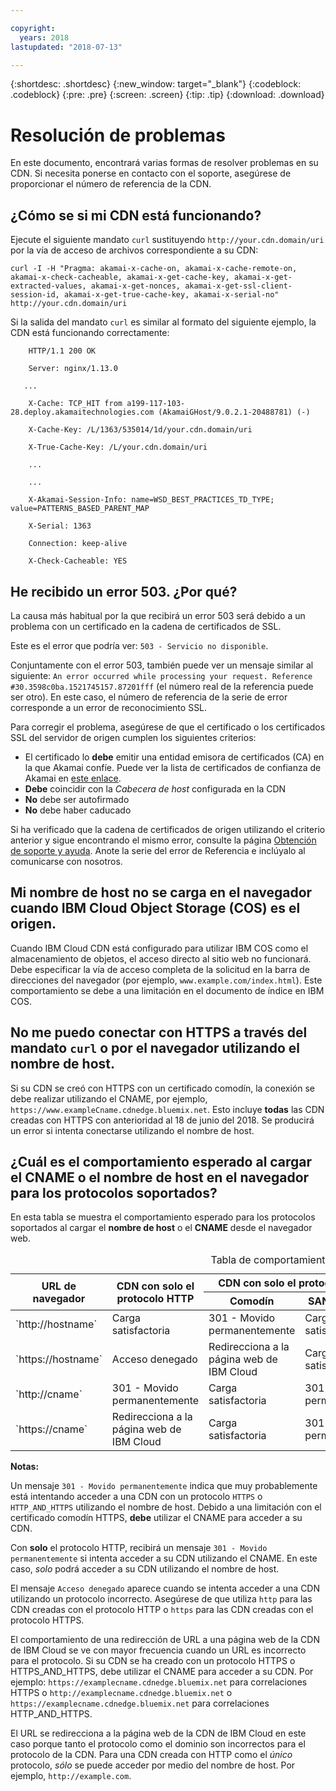 ```yaml
---

copyright:
  years: 2018
lastupdated: "2018-07-13"

---
```


{:shortdesc: .shortdesc}
{:new_window: target="_blank"}
{:codeblock: .codeblock}
{:pre: .pre}
{:screen: .screen}
{:tip: .tip}
{:download: .download}

# Resolución de problemas

En este documento, encontrará varias formas de resolver problemas en su CDN. Si necesita ponerse en contacto con el soporte, asegúrese de proporcionar el número de referencia de la CDN.

## ¿Cómo se si mi CDN está funcionando?
Ejecute el siguiente mandato `curl` sustituyendo `http://your.cdn.domain/uri` por la vía de acceso de archivos correspondiente a su CDN:

`curl -I -H "Pragma: akamai-x-cache-on, akamai-x-cache-remote-on, akamai-x-check-cacheable, akamai-x-get-cache-key, akamai-x-get-extracted-values, akamai-x-get-nonces, akamai-x-get-ssl-client-session-id, akamai-x-get-true-cache-key, akamai-x-serial-no" http://your.cdn.domain/uri`

Si la salida del mandato `curl` es similar al formato del siguiente ejemplo, la CDN está funcionando correctamente:

```
    HTTP/1.1 200 OK

    Server: nginx/1.13.0

   ...

    X-Cache: TCP_HIT from a199-117-103-28.deploy.akamaitechnologies.com (AkamaiGHost/9.0.2.1-20488781) (-)

    X-Cache-Key: /L/1363/535014/1d/your.cdn.domain/uri

    X-True-Cache-Key: /L/your.cdn.domain/uri

    ...

    ...

    X-Akamai-Session-Info: name=WSD_BEST_PRACTICES_TD_TYPE; value=PATTERNS_BASED_PARENT_MAP

    X-Serial: 1363

    Connection: keep-alive

    X-Check-Cacheable: YES
```

## He recibido un error 503. ¿Por qué?

La causa más habitual por la que recibirá un error 503 será debido a un problema con un certificado en la cadena de certificados de SSL.

Este es el error que podría ver: `503 - Servicio no disponible`.  

Conjuntamente con el error 503, también puede ver un mensaje similar al siguiente: `An error occurred while processing your request. Reference #30.3598c0ba.1521745157.87201fff` (el número real de la referencia puede ser otro). En este caso, el número de referencia de la serie de error corresponde a un error de reconocimiento SSL.

Para corregir el problema, asegúrese de que el certificado o los certificados SSL del servidor de origen cumplen los siguientes criterios:
  * El certificado lo **debe** emitir una entidad emisora de certificados (CA) en la que Akamai confíe. Puede ver la lista de certificados de confianza de Akamai en [este enlace](https://community.akamai.com/docs/DOC-4447-ssltls-certificate-chains-for-akamai-managed-certificates).
  * **Debe** coincidir con la *Cabecera de host* configurada en la CDN
  * **No** debe ser autofirmado
  * **No** debe haber caducado

Si ha verificado que la cadena de certificados de origen utilizando el criterio anterior y sigue encontrando el mismo error, consulte la página [Obtención de soporte y ayuda](getting-help.html#gettinghelp). Anote la serie del error de Referencia e inclúyalo al comunicarse con nosotros.

## Mi nombre de host no se carga en el navegador cuando IBM Cloud Object Storage (COS) es el origen.

Cuando IBM Cloud CDN está configurado para utilizar IBM COS como el almacenamiento de objetos, el acceso directo al sitio web no funcionará. Debe especificar la vía de acceso completa de la solicitud en la barra de direcciones del navegador (por ejemplo, `www.example.com/index.html`). Este comportamiento se debe a una limitación en el documento de índice en IBM COS.

## No me puedo conectar con HTTPS a través del mandato `curl` o por el navegador utilizando el nombre de host.

Si su CDN se creó con HTTPS con un certificado comodín, la conexión se debe realizar utilizando el CNAME, por ejemplo, `https://www.exampleCname.cdnedge.bluemix.net`. Esto incluye **todas** las CDN creadas con HTTPS con anterioridad al 18 de junio del 2018. Se producirá un error si intenta conectarse utilizando el nombre de host.

## ¿Cuál es el comportamiento esperado al cargar el CNAME o el nombre de host en el navegador para los protocolos soportados?

En esta tabla se muestra el comportamiento esperado para los protocolos soportados al cargar el **nombre de host** o el **CNAME** desde el navegador web.

<table>
<caption caption-side=“top”>Tabla de comportamientos esperados</caption>
<thead>
<tr>
<th rowspan=2 scope="col">URL de navegador</th>
<th rowspan=2 scope="col">CDN con solo el protocolo HTTP</th>
<th colspan=2 scope="col">CDN con solo el protocolo HTTPS</th>
<th colspan=2 scope="col">CDN con HTTP y HTTPS</th>
</tr>
<tr>
<th scope="col"> Comodín </th>
<th scope="col"> SAN compartido </th>
<th scope="col"> Comodín </th>
<th scope="col"> SAN compartido </th>
</tr>
</thead>
<tbody>
<tr>
<td> `http://hostname` </td>
<td> Carga satisfactoria </td>
<td> 301 - Movido permanentemente </td>
<td> Carga satisfactoria </td>
<td> 301 - Movido permanentemente </td>
<td> Carga satisfactoria </td>
</tr>
<tr>
<td> `https://hostname`</td>
<td> Acceso denegado </td>
<td> Redirecciona a la página web de IBM Cloud </td>
<td> Carga satisfactoria </td>
<td> Redirecciona a la página web de IBM Cloud </td>
<td> Carga satisfactoria </td>
</tr>
<tr>
		<td> `http://cname` </td>
		<td> 301 - Movido permanentemente </td>
		<td> Carga satisfactoria </td>
		<td> 301 - Movido permanentemente </td>
		<td> Carga satisfactoria </td>
		<td> 301 - Movido permanentemente </td>
</tr>
<tr>
		<td> `https://cname` </td>
		<td> Redirecciona a la página web de IBM Cloud </td>
		<td> Carga satisfactoria </td>
		<td> 301 - Movido permanentemente </td>
		<td> Carga satisfactoria </td>
		<td> Redirecciona a la página web de IBM Cloud </td>
</tr>
</tbody>
</table>

**Notas:**

Un mensaje `301 - Movido permanentemente` indica que muy probablemente está intentando acceder a una CDN con un protocolo `HTTPS` o `HTTP_AND_HTTPS` utilizando el nombre de host. Debido a una limitación con el certificado comodín HTTPS, **debe** utilizar el CNAME para acceder a su CDN.

Con **solo** el protocolo HTTP, recibirá un mensaje `301 - Movido permanentemente` si intenta acceder a su CDN utilizando el CNAME. En este caso, _solo_ podrá acceder a su CDN utilizando el nombre de host.

El mensaje `Acceso denegado` aparece cuando se intenta acceder a una CDN utilizando un protocolo incorrecto. Asegúrese de que utiliza `http` para las CDN creadas con el protocolo HTTP o `https` para las CDN creadas con el protocolo HTTPS.

El comportamiento de una redirección de URL a una página web de la CDN de IBM Cloud se ve con mayor frecuencia cuando un URL es incorrecto para el protocolo. Si su CDN se ha creado con un protocolo HTTPS o HTTPS_AND_HTTPS, debe utilizar el CNAME para acceder a su CDN. Por ejemplo: `https://examplecname.cdnedge.bluemix.net` para correlaciones HTTPS o `http://examplecname.cdnedge.bluemix.net` o `https://examplecname.cdnedge.bluemix.net` para correlaciones HTTP_AND_HTTPS.

El URL se redirecciona a la página web de la CDN de IBM Cloud en este caso porque tanto el protocolo como el dominio son incorrectos para el protocolo de la CDN. Para una CDN creada con HTTP como el _único_ protocolo, _sólo_ se puede acceder por medio del nombre de host. Por ejemplo, `http://example.com`.
